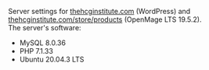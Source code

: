 Server settings for [thehcginstitute.com](https://www.thehcginstitute.com) (WordPress) and [thehcginstitute.com/store/products](https://www.thehcginstitute.com/store/products) (OpenMage LTS 19.5.2).  
The server's software:
- MySQL 8.0.36
- PHP 7.1.33
- Ubuntu 20.04.3 LTS
